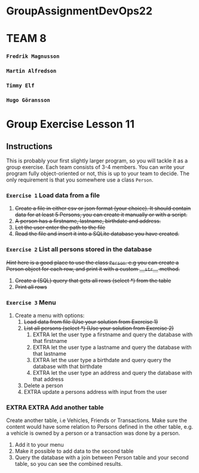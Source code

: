 # GroupAssignmentDevOps22

# TEAM 8
### `Fredrik Magnusson`
### `Martin Alfredson`
### `Timmy Elf`
### `Hugo Göransson`

# Group Exercise Lesson 11

## Instructions

This is probably your first slightly larger program, so you will tackle it as a group exercise. Each team consists of 3-4 members. You can write your program fully object-oriented or not, this is up to your team to decide. The only requirement is that you somewhere use a class `Person`.

### `Exercise 1` Load data from a file

1. ~~Create a file in either csv or json format (your choice). It should contain data for at least 5 Persons, you can create it manually or with a script.~~
2. ~~A person has a firstname, lastname, birthdate and address.~~
3. ~~Let the user enter the path to the file~~
4. ~~Read the file and insert it into a SQLite database you have created.~~

### `Exercise 2` List all persons stored in the database

~~*Hint* here is a good place to use the class `Person`. e.g you can create a Person object for each row, and print it with a custom `__str__` method.~~

1. ~~Create a (SQL) query that gets all rows (select *) from the table~~
2. ~~Print all rows~~

### `Exercise 3` Menu

1. Create a menu with options:
   1. ~~Load data from file (Use your solution from Exercise 1)~~
   2. ~~List all persons (select *) (Use your solution from Exercise 2)~~
      1. EXTRA let the user type a firstname and query the database with that firstname
      2. EXTRA let the user type a lastname and query the database with that lastname
      3. EXTRA let the user type a birthdate and query query the database with that birthdate
      4. EXTRA let the user type an address and query the database with that address
   3. Delete a person
   4. EXTRA update a persons address with input from the user

### EXTRA EXTRA Add another table

Create another table, i.e Vehicles, Friends or Transactions. Make sure the content
would have some relation to Persons defined in the other table, e.g. a vehicle is owned
by a person or a transaction was done by a person.

1. Add it to your menu
2. Make it possible to add data to the second table
3. Query the database with a join between Person table and your second table, so you can see the combined results.

